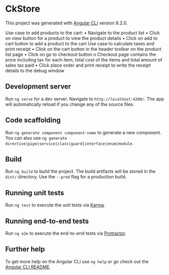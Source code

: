 # CkStore

This project was generated with [Angular CLI](https://github.com/angular/angular-cli) version 8.2.0.

Use case to add products to the cart:
•	Navigate to the product list 
•	Click on view button for a product to view the product details 
•	Click on add to cart button to add a product to the cart 
Use case to calculate taxes and print receipt 
•	Click on the cart button in the header toolbar on the product list page 
•	Click on go to checkout button 
o	Checkout page contains the price including tax for each item, total cost of the items and total amount of sales tax paid 
•	Click place order and print receipt to write the receipt details to the debug window  


## Development server

Run `ng serve` for a dev server. Navigate to `http://localhost:4200/`. The app will automatically reload if you change any of the source files.

## Code scaffolding

Run `ng generate component component-name` to generate a new component. You can also use `ng generate directive|pipe|service|class|guard|interface|enum|module`.

## Build

Run `ng build` to build the project. The build artifacts will be stored in the `dist/` directory. Use the `--prod` flag for a production build.

## Running unit tests

Run `ng test` to execute the unit tests via [Karma](https://karma-runner.github.io).

## Running end-to-end tests

Run `ng e2e` to execute the end-to-end tests via [Protractor](http://www.protractortest.org/).

## Further help

To get more help on the Angular CLI use `ng help` or go check out the [Angular CLI README](https://github.com/angular/angular-cli/blob/master/README.md).

